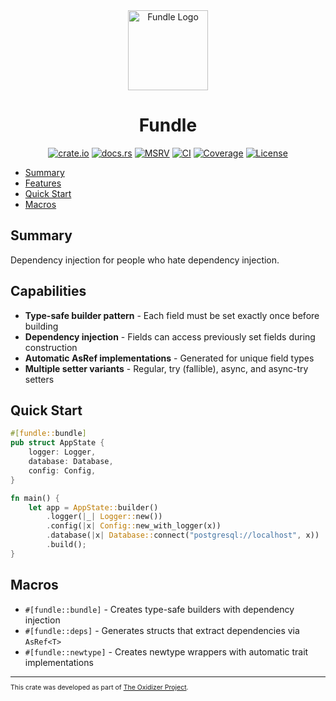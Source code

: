 <div align="center">
 <img src="./logo.png" alt="Fundle Logo" width="128">

# Fundle

[![crate.io](https://img.shields.io/crates/v/fundle.svg)](https://crates.io/crates/fundle)
[![docs.rs](https://docs.rs/fundle/badge.svg)](https://docs.rs/fundle)
[![MSRV](https://img.shields.io/crates/msrv/fundle)](https://crates.io/crates/fundle)
[![CI](https://github.com/microsoft/oxidizer/workflows/main/badge.svg)](https://github.com/microsoft/oxidizer/actions)
[![Coverage](https://codecov.io/gh/microsoft/oxidizer/graph/badge.svg?token=FCUG0EL5TI)](https://codecov.io/gh/microsoft/oxidizer)
[![License](https://img.shields.io/badge/license-MIT-blue.svg)](../LICENSE)

</div>

- [Summary](#summary)
- [Features](#features)
- [Quick Start](#quick-start)
- [Macros](#macros)

## Summary

<!-- cargo-rdme start -->

Dependency injection for people who hate dependency injection.

## Capabilities

- **Type-safe builder pattern** - Each field must be set exactly once before building
- **Dependency injection** - Fields can access previously set fields during construction
- **Automatic AsRef implementations** - Generated for unique field types
- **Multiple setter variants** - Regular, try (fallible), async, and async-try setters

## Quick Start

```rust
#[fundle::bundle]
pub struct AppState {
    logger: Logger,
    database: Database,
    config: Config,
}

fn main() {
    let app = AppState::builder()
        .logger(|_| Logger::new())
        .config(|x| Config::new_with_logger(x))
        .database(|x| Database::connect("postgresql://localhost", x))
        .build();
}
```

## Macros

- `#[fundle::bundle]` - Creates type-safe builders with dependency injection
- `#[fundle::deps]` - Generates structs that extract dependencies via `AsRef<T>`
- `#[fundle::newtype]` - Creates newtype wrappers with automatic trait implementations

<!-- cargo-rdme end -->

<div style="font-size: 75%" ><hr/>

This crate was developed as part of [The Oxidizer Project](https://github.com/microsoft/oxidizer).

</div>
